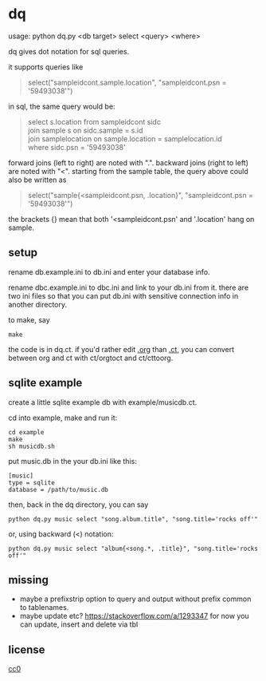 # dq

usage: python dq.py \<db target\> select \<query\> \<where\>

dq gives dot notation for sql queries.

it supports queries like

> select("sampleidcont.sample.location", "sampleidcont.psn =
'59493038'")

in sql, the same query would be:

> select s.location from sampleidcont sidc <br>
  join sample s on sidc.sample = s.id <br>
  join samplelocation on sample.location = samplelocation.id <br>
  where sidc.psn = '59493038'

forward joins (left to right) are noted with ".". backward joins
(right to left) are noted with "<". starting from the sample table,
the query above could also be written as

> select("sample{<sampleidcont.psn, .location}", "sampleidcont.psn = '59493038'")

the brackets {} mean that both '<sampleidcont.psn' and '.location'
hang on sample.

## setup

rename db.example.ini to db.ini and enter your database info.

rename dbc.example.ini to dbc.ini and link to your db.ini from
it. there are two ini files so that you can put db.ini with sensitive
connection info in another directory.

to make, say

```
make
```

the code is in dq.ct. if you'd rather edit
[.org](https://orgmode.org/manual/Working-with-Source-Code.html) than
[.ct](https://github.com/tnustrings/codetext), you can convert between
org and ct with ct/orgtoct and ct/cttoorg.

## sqlite example

create a little sqlite example db with example/musicdb.ct.

cd into example, make and run it:

```
cd example
make
sh musicdb.sh
```

put music.db in the your db.ini like this:

```
[music]
type = sqlite
database = /path/to/music.db
```

then, back in the dq directory, you can say

```
python dq.py music select "song.album.title", "song.title='rocks off'"
```

or, using backward (<) notation:

```
python dq.py music select "album{<song.*, .title}", "song.title='rocks off'"
```

## missing

- maybe a prefixstrip option to query and output without prefix common to tablenames.
- maybe update etc? https://stackoverflow.com/a/1293347 for now you can update, insert and delete via tbl

## license

[cc0](https://creativecommons.org/publicdomain/zero/1.0/)